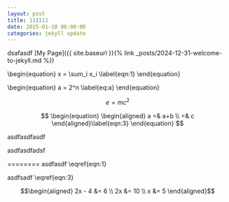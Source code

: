 ```yaml
---
layout: post
title: 111111
date: 2025-01-10 06:00:00
categories: jekyll update
---
```





dsafasdf
[My Page]({{ site.baseurl }}{% link _posts/2024-12-31-welcome-to-jekyll.md %})


\begin{equation}
 x = \sum_i x_i \label{eqn:1}
\end{equation}

 \begin{equation}
  a = 2^n \label{eq:a}
  \end{equation}

$$
e =mc^2 
$$

$$
 \begin{equation}
\begin{aligned}
a =& a+b \\
   =& c 
\end{aligned}\label{eqn:3}
 \end{equation}
$$

asdfasdfasdf


asdfasdfadsf

========
asdfasdf \eqref{eqn:1}


asdfsadf \eqref{eqn:3}



$$\begin{aligned} 2x - 4 &= 6 \\ 2x &= 10 \\ x &= 5 \end{aligned}$$
